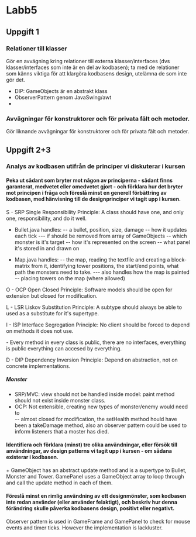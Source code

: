 # Labb5

## Uppgift 1

### Relationer till klasser
Gör en avvägning kring relationer till externa klasser/interfaces (dvs klasser/interfaces som inte är en del av kodbasen); ta med de relationer som känns viktiga för att klargöra kodbasens design, utelämna de som inte gör det.
- DIP: GameObjects är en abstrakt klass
- ObserverPattern genom JavaSwing/awt
- 

### Avvägningar för konstruktorer och för privata fält och metoder.
Gör liknande avvägningar för konstruktorer och för privata fält och metoder.


## Uppgift 2+3 

### Analys av kodbasen utifrån de principer vi diskuterar i kursen
#### Peka ut sådant som bryter mot någon av principerna - sådant finns garanterat, medvetet eller omedvetet gjort - och förklara hur det bryter mot principen i fråga och föreslå minst en generell förbättring av kodbasen, med hänvisning till de designprinciper vi tagit upp i kursen. 
S - SRP
    Single Responsibility Principle:
        A class should have one, and only one, responsibility, and do it well.
- Bullet.java handles:
-- a bullet, position, size, damage
-- how it updates each tick
--- if should be removed from array of GameObjects
-- which monster is it's target
-- how it's represented on the screen
-- what panel it's stored in and drawn on

- Map.java handles: 
-- the map, reading the textfile and creating a block-matrix from it, identifying tower positions, the start/end points, what path the monsters need to take. 
--- also handles how the map is painted
-- placing towers on the map (where allowed)

O - OCP
    Open Closed Principle:
        Software models should be open for extension but closed for modification.

L - LSR
    Liskov Substitution Principle:
        A subtype should always be able to used as a substitute for it's supertype.

I - ISP
    Interface Segregation Principle:
        No client should be forced to depend on methods it does not use.

\- Every method in every class is public, there are no interfaces, everything is public everything can accesed by everything. 

D - DIP
    Dependency Inversion Principle:
        Depend on abstraction, not on concrete implementations.



##### Monster
- SRP/MVC: view should not be handled inside model: paint method should not exist inside monster class. 
- OCP: Not extensible, creating new types of monster/enemy would need to  
-- almost closed for modification, the setHealth method hould have been a takeDamage method, also an observer pattern could be used to inform listeners that a moster has died.


#### Identifiera och förklara (minst) tre olika användningar, eller försök till användningar, av design patterns vi tagit upp i kursen - om sådana existerar i kodbasen.
\+ GameObject has an abstract update method and is a supertype to Bullet, Monster and Tower. GamePanel uses a GameObject array to loop through and call the update method in each of them. 
#### Föreslå minst en rimlig användning av ett designmönster, som kodbasen inte redan använder (eller använder felaktigt), och beskriv hur denna förändring skulle påverka kodbasens design, positivt eller negativt.

Observer pattern is used in GameFrame and GamePanel to check for mouse events and timer ticks. However the implementation is lackluster. 



